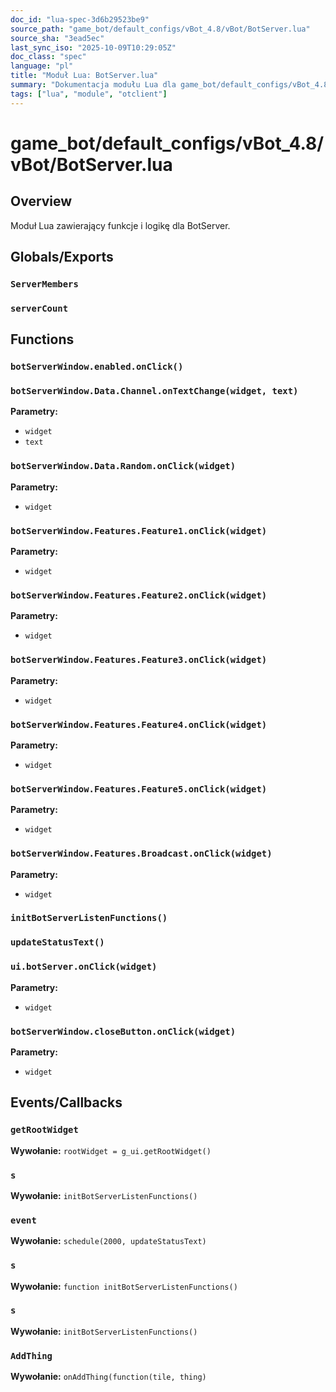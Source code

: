 ```yaml
---
doc_id: "lua-spec-3d6b29523be9"
source_path: "game_bot/default_configs/vBot_4.8/vBot/BotServer.lua"
source_sha: "3ead5ec"
last_sync_iso: "2025-10-09T10:29:05Z"
doc_class: "spec"
language: "pl"
title: "Moduł Lua: BotServer.lua"
summary: "Dokumentacja modułu Lua dla game_bot/default_configs/vBot_4.8/vBot/BotServer.lua"
tags: ["lua", "module", "otclient"]
---
```


# game_bot/default_configs/vBot_4.8/vBot/BotServer.lua

## Overview

Moduł Lua zawierający funkcje i logikę dla BotServer.

## Globals/Exports

### `ServerMembers`

### `serverCount`

## Functions

### `botServerWindow.enabled.onClick()`

### `botServerWindow.Data.Channel.onTextChange(widget, text)`

**Parametry:**

- `widget`
- `text`

### `botServerWindow.Data.Random.onClick(widget)`

**Parametry:**

- `widget`

### `botServerWindow.Features.Feature1.onClick(widget)`

**Parametry:**

- `widget`

### `botServerWindow.Features.Feature2.onClick(widget)`

**Parametry:**

- `widget`

### `botServerWindow.Features.Feature3.onClick(widget)`

**Parametry:**

- `widget`

### `botServerWindow.Features.Feature4.onClick(widget)`

**Parametry:**

- `widget`

### `botServerWindow.Features.Feature5.onClick(widget)`

**Parametry:**

- `widget`

### `botServerWindow.Features.Broadcast.onClick(widget)`

**Parametry:**

- `widget`

### `initBotServerListenFunctions()`

### `updateStatusText()`

### `ui.botServer.onClick(widget)`

**Parametry:**

- `widget`

### `botServerWindow.closeButton.onClick(widget)`

**Parametry:**

- `widget`

## Events/Callbacks

### `getRootWidget`

**Wywołanie:** `rootWidget = g_ui.getRootWidget()`

### `s`

**Wywołanie:** `initBotServerListenFunctions()`

### `event`

**Wywołanie:** `schedule(2000, updateStatusText)`

### `s`

**Wywołanie:** `function initBotServerListenFunctions()`

### `s`

**Wywołanie:** `initBotServerListenFunctions()`

### `AddThing`

**Wywołanie:** `onAddThing(function(tile, thing)`
